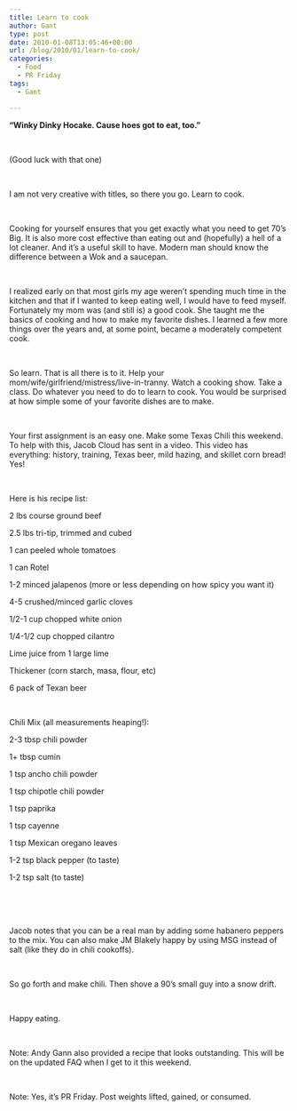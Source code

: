 ```yaml
---
title: Learn to cook
author: Gant
type: post
date: 2010-01-08T13:05:46+00:00
url: /blog/2010/01/learn-to-cook/
categories:
  - Food
  - PR Friday
tags:
  - Gant

---
```

**&#8220;Winky Dinky Hocake. Cause hoes got to eat, too.&#8221;**
  
  
</br>
  
(Good luck with that one)
  
  
</br>
  
I am not very creative with titles, so there you go. Learn to cook.
  
  
</br>
  
Cooking for yourself ensures that you get exactly what you need to get 70&rsquo;s Big. It is also more cost effective than eating out and (hopefully) a hell of a lot cleaner. And it&rsquo;s a useful skill to have. Modern man should know the difference between a Wok and a saucepan.
  
  
</br>
  
I realized early on that most girls my age weren&rsquo;t spending much time in the kitchen and that if I wanted to keep eating well, I would have to feed myself. Fortunately my mom was (and still is) a good cook. She taught me the basics of cooking and how to make my favorite dishes. I learned a few more things over the years and, at some point, became a moderately competent cook.
  
  
</br>
  
So learn. That is all there is to it. Help your mom/wife/girlfriend/mistress/live-in-tranny. Watch a cooking show. Take a class. Do whatever you need to do to learn to cook. You would be surprised at how simple some of your favorite dishes are to make.
  
  
</br>
  
Your first assignment is an easy one. Make some Texas Chili this weekend. To help with this, Jacob Cloud has sent in a video. This video has everything: history, training, Texas beer, mild hazing, and skillet corn bread! Yes!
  
  
</br>
  
Here is his recipe list:
  
2 lbs course ground beef
  
2.5 lbs tri-tip, trimmed and cubed
  
1 can peeled whole tomatoes
  
1 can Rotel
  
1-2 minced jalapenos (more or less depending on how spicy you want it)
  
4-5 crushed/minced garlic cloves
  
1/2-1 cup chopped white onion
  
1/4-1/2 cup chopped cilantro
  
Lime juice from 1 large lime
  
Thickener (corn starch, masa, flour, etc)
  
6 pack of Texan beer
  
  
</br>
  
Chili Mix (all measurements heaping!):
  
2-3 tbsp chili powder
  
1+ tbsp cumin
  
1 tsp ancho chili powder
  
1 tsp chipotle chili powder
  
1 tsp paprika
  
1 tsp cayenne
  
1 tsp Mexican oregano leaves
  
1-2 tsp black pepper (to taste)
  
1-2 tsp salt (to taste)
  
  
</br>

</br>

</br>
  
Jacob notes that you can be a real man by adding some habanero peppers to the mix. You can also make JM Blakely happy by using MSG instead of salt (like they do in chili cookoffs).
  
  
</br>
  
So go forth and make chili. Then shove a 90&rsquo;s small guy into a snow drift.
  
  
</br>
  
Happy eating.
  
  
</br>
  
Note: Andy Gann also provided a recipe that looks outstanding. This will be on the updated FAQ when I get to it this weekend.
  
  
</br>
  
Note: Yes, it&rsquo;s PR Friday. Post weights lifted, gained, or consumed.
  
  
</br>